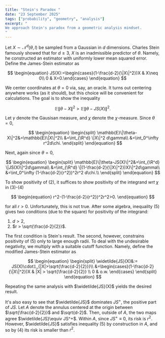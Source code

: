 ```yaml
---
title: "Stein's Paradox "
date: "23 September 2025"
tags: ["probability", "geometry", "analysis"]
excerpt: "
We approach Stein's paradox from a geometric analysis mindset.
"
---
```


Let $X\sim \mathcal{N}^d(\theta,I)$ be sampled from a Gaussian in $d$ dimensions. Charles Stein famously showed that for $d\geq 3$, $X$ is an inadmissible predictor of $\theta$. Namely, he constructed an estimator with uniformly lower mean squared error. Define the James-Stein estimator as

$$
\begin{equation}
JS(X):=\begin{cases}(1-\frac{d-2}{\|X\|^2})X & X\neq 0\\
0 & X=0.\end{cases}
\end{equation}
$$

We center coordinates at $\theta=0$ via, say, an oracle. It turns out centering anywhere works (as it should), but this choice will be convenient for calculations. The goal is to show the inequality

$$
\begin{equation}
\mathbb{E}\|\theta-X\|^2 > \mathbb{E}\|\theta-JS(X)\|^2.
\end{equation}
$$

Let $\gamma$ denote the Gausisan measure, and $\chi$ denote the $\chi$-measure. Since $\theta=0$,

$$
\begin{equation}
\begin{split}
\mathbb{E}\|\theta-X\|^2&=\mathbb{E}\|X\|^2\\
&=\int_{\R^d} \|X\|^2 d\gamma\\
&=\int_0^\infty r^2d\chi.
\end{split}
\end{equation}
$$

Next, again since $\theta=0$,

$$
\begin{equation}
\begin{split}
 \mathbb{E}\|\theta-JS(X)\|^2&=\int_{\R^d} \|JS(X)\|^2d\gamma\\
 &=\int_{\R^d} \|(1-\frac{d-2}{\|X\|^2})X)\|^2d\gamma\\
 &=\int_0^\infty (1-\frac{d-2}{r^2})^2r^2 d\chi.\\
\end{split}
\end{equation}
$$

To show positivity of (2), it suffices to show positivity of the integrand _wrt_ $\chi$ in (3)-(4)

$$
\begin{equation}
r^2-(1-\frac{d-2}{r^2})^2r^2>0.
\end{equation}
$$

for all $r>0$. Unfortunately, this is not true. After some algebra, inequality (5) gives two conditions (due to the square) for positivity of the integrand:

1. $d > 2$,
2. $r > \sqrt{\frac{d-2}{2}}$.

The first condition is Stein's result. The second, however, constrains positivity of (5) only to large enough radii. To deal with the undesirable negativity, we multiply with a suitable cutoff function. Namely, define the modified James-Stein estimator as

$$
\begin{equation}
\begin{split}
\widetilde{JS}(X)&:= JS(X)\cdot𝟙_{|X|>\sqrt{\frac{d-2}{2}}}\\
&=\begin{cases}(1-\frac{d-2}{\|X\|^2})X & |X| > \sqrt{\frac{d-2}{2}} \\
0 & o.w.
\end{cases}
\end{split}
\end{equation}
$$

Repeating the same analysis with $\widetilde{JS}(X)$ yields the desired result.

It's also easy to see that $\widetilde{JS}$ dominates $JS^+$, the positive part of $JS$. Let $A$ denote the annulus centered at the origin between $\sqrt{\frac{d-2}{2}}$ and $\sqrt{d-2}$. Then, outside of $A$, the two maps agree $\widetilde{JS}\equiv JS^+$. Within $A$, since $JS^+\equiv 0$, its risk is $r^2$. However, $\widetilde{JS}$ satisfies inequality (5) by construction in $A$, and so by (4) its risk is smaller than $r^2$.
